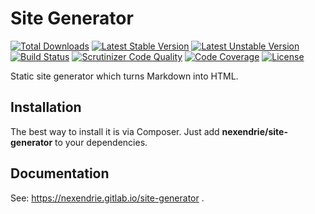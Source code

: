Site Generator
==============

[![Total Downloads](https://poser.pugx.org/nexendrie/site-generator/downloads)](https://packagist.org/packages/nexendrie/site-generator) [![Latest Stable Version](https://poser.pugx.org/nexendrie/site-generator/v/stable)](https://packagist.org/packages/nexendrie/site-generator) [![Latest Unstable Version](https://poser.pugx.org/nexendrie/site-generator/v/unstable)](https://packagist.org/packages/nexendrie/site-generator) [![Build Status](https://travis-ci.org/nexendrie/site-generator.svg?branch=master)](https://travis-ci.org/nexendrie/site-generator) [![Scrutinizer Code Quality](https://scrutinizer-ci.com/g/nexendrie/site-generator/badges/quality-score.png?b=master)](https://scrutinizer-ci.com/g/nexendrie/site-generator/?branch=master) [![Code Coverage](https://scrutinizer-ci.com/g/nexendrie/site-generator/badges/coverage.png?b=master)](https://scrutinizer-ci.com/g/nexendrie/site-generator/?branch=master) [![License](https://poser.pugx.org/nexendrie/site-generator/license)](https://gitlab.com/nexendrie/site-generator/blob/master/LICENSE)

Static site generator which turns Markdown into HTML.

Installation
------------
The best way to install it is via Composer. Just add **nexendrie/site-generator** to your dependencies.

Documentation
-------------
See: https://nexendrie.gitlab.io/site-generator .
